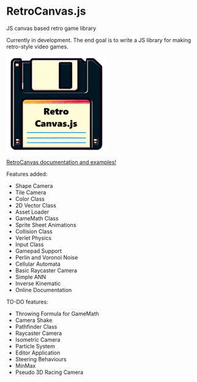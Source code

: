 <h1>RetroCanvas.js</h1>
<p>JS canvas based retro game library</p>
<p>Currently in development. The end goal is to write a JS library for making retro-style video games.</p>
<img src="logo_git.png" alt="logo" width="262" height="254"/>
<br>

<a href="https://www.kentpirma.eu/RetroCanvas">RetroCanvas documentation and examples!</a>

<p>Features added:</p>
<ul>
  <li>Shape Camera</li>
  <li>Tile Camera</li>
  <li>Color Class</li>
  <li>2D Vector Class</li>
  <li>Asset Loader</li>
  <li>GameMath Class</li>
  <li>Sprite Sheet Animations</li>
  <li>Collision Class</li>
  <li>Verlet Physics</li>
  <li>Input Class</li>
  <li>Gamepad Support</li>
  <li>Perlin and Voronoi Noise</li>
  <li>Cellular Automata</li>
  <li>Basic Raycaster Camera</li>
  <li>Simple ANN</li>
  <li>Inverse Kinematic</li>
  <li>Online Documentation</li>
</ul>

<p>TO-DO features:</p>
<ul>
  <li>Throwing Formula for GameMath</li>
  <li>Camera Shake</li>
  <li>Pathfinder Class</li>
  <li>Raycaster Camera</li>
  <li>Isometric Camera</li>
  <li>Particle System</li>
  <li>Editor Application</li>
  <li>Steering Behaviours</li>
  <li>MinMax</li>
  <li>Pseudo 3D Racing Camera</li>
</ul>